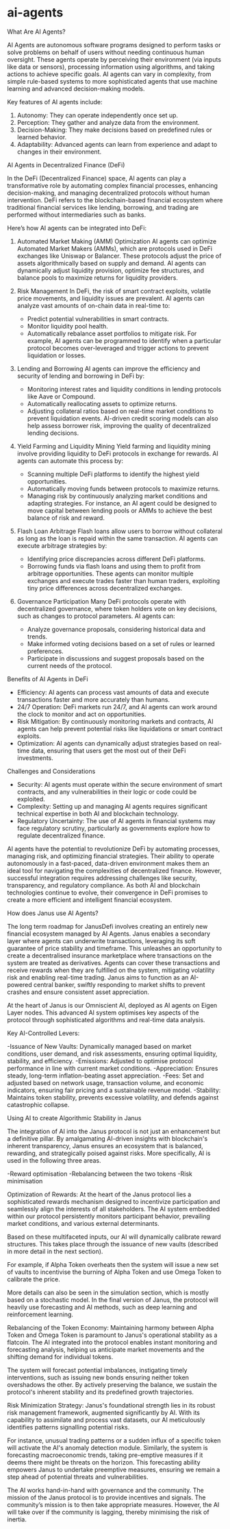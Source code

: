 # ai-agents

What Are AI Agents?

AI Agents are autonomous software programs designed to perform tasks or solve problems on behalf of users without needing continuous human oversight. These agents operate by perceiving their environment (via inputs like data or sensors), processing information using algorithms, and taking actions to achieve specific goals. AI agents can vary in complexity, from simple rule-based systems to more sophisticated agents that use machine learning and advanced decision-making models.

Key features of AI agents include:
1. Autonomy: They can operate independently once set up.
2. Perception: They gather and analyze data from the environment.
3. Decision-Making: They make decisions based on predefined rules or learned behavior.
4. Adaptability: Advanced agents can learn from experience and adapt to changes in their environment.

AI Agents in Decentralized Finance (DeFi)

In the DeFi (Decentralized Finance) space, AI agents can play a transformative role by automating complex financial processes, enhancing decision-making, and managing decentralized protocols without human intervention. DeFi refers to the blockchain-based financial ecosystem where traditional financial services like lending, borrowing, and trading are performed without intermediaries such as banks.

Here’s how AI agents can be integrated into DeFi:

1. Automated Market Making (AMM) Optimization
AI agents can optimize Automated Market Makers (AMMs), which are protocols used in DeFi exchanges like Uniswap or Balancer. These protocols adjust the price of assets algorithmically based on supply and demand. AI agents can dynamically adjust liquidity provision, optimize fee structures, and balance pools to maximize returns for liquidity providers.

2. Risk Management
In DeFi, the risk of smart contract exploits, volatile price movements, and liquidity issues are prevalent. AI agents can analyze vast amounts of on-chain data in real-time to:
   - Predict potential vulnerabilities in smart contracts.
   - Monitor liquidity pool health.
   - Automatically rebalance asset portfolios to mitigate risk.
For example, AI agents can be programmed to identify when a particular protocol becomes over-leveraged and trigger actions to prevent liquidation or losses.

3. Lending and Borrowing
AI agents can improve the efficiency and security of lending and borrowing in DeFi by:
   - Monitoring interest rates and liquidity conditions in lending protocols like Aave or Compound.
   - Automatically reallocating assets to optimize returns.
   - Adjusting collateral ratios based on real-time market conditions to prevent liquidation events.
AI-driven credit scoring models can also help assess borrower risk, improving the quality of decentralized lending decisions.

4. Yield Farming and Liquidity Mining
Yield farming and liquidity mining involve providing liquidity to DeFi protocols in exchange for rewards. AI agents can automate this process by:
   - Scanning multiple DeFi platforms to identify the highest yield opportunities.
   - Automatically moving funds between protocols to maximize returns.
   - Managing risk by continuously analyzing market conditions and adapting strategies.
For instance, an AI agent could be designed to move capital between lending pools or AMMs to achieve the best balance of risk and reward.

5. Flash Loan Arbitrage
Flash loans allow users to borrow without collateral as long as the loan is repaid within the same transaction. AI agents can execute arbitrage strategies by:
   - Identifying price discrepancies across different DeFi platforms.
   - Borrowing funds via flash loans and using them to profit from arbitrage opportunities.
These agents can monitor multiple exchanges and execute trades faster than human traders, exploiting tiny price differences across decentralized exchanges.

6. Governance Participation
Many DeFi protocols operate with decentralized governance, where token holders vote on key decisions, such as changes to protocol parameters. AI agents can:
   - Analyze governance proposals, considering historical data and trends.
   - Make informed voting decisions based on a set of rules or learned preferences.
   - Participate in discussions and suggest proposals based on the current needs of the protocol.

 Benefits of AI Agents in DeFi
- Efficiency: AI agents can process vast amounts of data and execute transactions faster and more accurately than humans.
- 24/7 Operation: DeFi markets run 24/7, and AI agents can work around the clock to monitor and act on opportunities.
- Risk Mitigation: By continuously monitoring markets and contracts, AI agents can help prevent potential risks like liquidations or smart contract exploits.
- Optimization: AI agents can dynamically adjust strategies based on real-time data, ensuring that users get the most out of their DeFi investments.

 Challenges and Considerations
- Security: AI agents must operate within the secure environment of smart contracts, and any vulnerabilities in their logic or code could be exploited.
- Complexity: Setting up and managing AI agents requires significant technical expertise in both AI and blockchain technology.
- Regulatory Uncertainty: The use of AI agents in financial systems may face regulatory scrutiny, particularly as governments explore how to regulate decentralized finance.

AI agents have the potential to revolutionize DeFi by automating processes, managing risk, and optimizing financial strategies. Their ability to operate autonomously in a fast-paced, data-driven environment makes them an ideal tool for navigating the complexities of decentralized finance. However, successful integration requires addressing challenges like security, transparency, and regulatory compliance. As both AI and blockchain technologies continue to evolve, their convergence in DeFi promises to create a more efficient and intelligent financial ecosystem.

How does Janus use AI Agents?

The long term roadmap for JanusDefi involves creating an entirely new financial ecosystem managed by AI Agents.  Janus enables a secondary layer where agents can underwrite transactions, leveraging its soft guarantee of price stability and timeframe. This unleashes an opportunity to create a decentralised insurance marketplace where transactions on the system are treated as derivatives. Agents can cover these transactions and receive rewards when they are fulfilled on the system, mitigating volatility risk and enabling real-time trading. Janus aims to function as an AI-powered central banker, swiftly responding to market shifts to prevent crashes and ensure consistent asset appreciation.  

At the heart of Janus is our Omniscient AI, deployed as AI agents on Eigen Layer nodes. This advanced AI system optimises key aspects of the protocol through sophisticated algorithms and real-time data analysis.

Key AI-Controlled Levers:

-Issuance of New Vaults: Dynamically managed based on market conditions, user demand, and risk assessments, ensuring optimal liquidity, stability, and efficiency.
-Emissions: Adjusted to optimise protocol performance in line with current market conditions.
-Appreciation: Ensures steady, long-term inflation-beating asset appreciation.
-Fees: Set and adjusted based on network usage, transaction volume, and economic indicators, ensuring fair pricing and a sustainable revenue model.
-Stability: Maintains token stability, prevents excessive volatility, and defends against catastrophic collapse.

Using AI to create Algorithmic Stability in Janus

The integration of AI into the Janus protocol is not just an enhancement but a definitive pillar. By amalgamating AI-driven insights with blockchain's inherent transparency, Janus ensures an ecosystem that is balanced, rewarding, and strategically poised against risks.
More specifically, AI is used in the following three areas.

-Reward optimisation
-Rebalancing between the two tokens
-Risk minimisation

Optimization of Rewards: At the heart of the Janus protocol lies a sophisticated rewards mechanism designed to incentivize participation and seamlessly align the interests of all stakeholders. The AI system embedded within our protocol persistently monitors participant behavior, prevailing market conditions, and various external determinants. 

Based on these multifaceted inputs, our AI will dynamically calibrate reward structures. This takes place through the issuance of new vaults (described in more detail in the next section). 

For example, if Alpha Token overheats then the system will issue a new set of vaults to incentivise the burning of Alpha Token and use Omega Token to calibrate the price.

More details can also be seen in the simulation section, which is mostly based on a stochastic model. In the final version of Janus, the protocol will heavily use forecasting and AI methods, such as deep learning and reinforcement learning.

Rebalancing of the Token Economy: Maintaining harmony between Alpha Token and Omega Token is paramount to Janus's operational stability as a flatcoin. The AI integrated into the protocol enables instant monitoring and forecasting analysis, helping us anticipate market movements and the shifting demand for individual tokens.

The system will forecast potential imbalances, instigating timely interventions, such as issuing new bonds ensuring neither token overshadows the other. By actively preserving the balance, we sustain the protocol's inherent stability and its predefined growth trajectories.

Risk Minimization Strategy: Janus's foundational strength lies in its robust risk management framework, augmented significantly by AI. With its capability to assimilate and process vast datasets, our AI meticulously identifies patterns signalling potential risks. 

For instance, unusual trading patterns or a sudden influx of a specific token will activate the AI's anomaly detection module. Similarly, the system is forecasting macroeconomic trends, taking pre-emptive measures if it deems there might be threats on the horizon. This forecasting ability empowers Janus to undertake preemptive measures, ensuring we remain a step ahead of potential threats and vulnerabilities.

The AI works hand-in-hand with governance and the community. The mission of the Janus protocol is to provide incentives and signals. The community’s mission is to then take appropriate measures. However, the AI will take over if the community is lagging, thereby minimising the risk of inertia.

